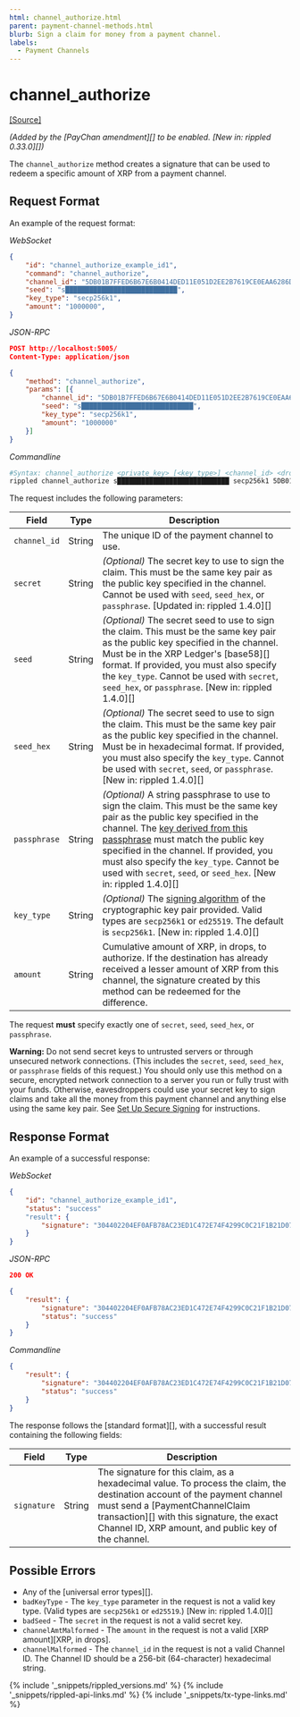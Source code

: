 ```yaml
---
html: channel_authorize.html
parent: payment-channel-methods.html
blurb: Sign a claim for money from a payment channel.
labels:
  - Payment Channels
---
```


# channel_authorize
[[Source]](https://github.com/ripple/rippled/blob/d4a56f223a3b80f64ff70b4e90ab6792806929ca/src/ripple/rpc/handlers/PayChanClaim.cpp#L41 "Source")

_(Added by the \[PayChan amendment\]\[\] to be enabled. \[New in: rippled 0.33.0\]\[\])_

The `channel_authorize` method creates a signature that can be used to redeem a specific amount of XRP from a payment channel.

## Request Format
An example of the request format:

<!-- MULTICODE_BLOCK_START -->

*WebSocket*

```json
{
    "id": "channel_authorize_example_id1",
    "command": "channel_authorize",
    "channel_id": "5DB01B7FFED6B67E6B0414DED11E051D2EE2B7619CE0EAA6286D67A3A4D5BDB3",
    "seed": "s████████████████████████████",
    "key_type": "secp256k1",
    "amount": "1000000",
}
```

*JSON-RPC*

```json
POST http://localhost:5005/
Content-Type: application/json

{
    "method": "channel_authorize",
    "params": [{
        "channel_id": "5DB01B7FFED6B67E6B0414DED11E051D2EE2B7619CE0EAA6286D67A3A4D5BDB3",
        "seed": "s████████████████████████████",
        "key_type": "secp256k1",
        "amount": "1000000"
    }]
}
```

*Commandline*

```sh
#Syntax: channel_authorize <private_key> [<key_type>] <channel_id> <drops>
rippled channel_authorize s████████████████████████████ secp256k1 5DB01B7FFED6B67E6B0414DED11E051D2EE2B7619CE0EAA6286D67A3A4D5BDB3 1000000
```

<!-- MULTICODE_BLOCK_END -->

The request includes the following parameters:

| Field        | Type   | Description                                                                                                                                                                                                                                                                                                                                                                                                    |
| ------------ | ------ | -------------------------------------------------------------------------------------------------------------------------------------------------------------------------------------------------------------------------------------------------------------------------------------------------------------------------------------------------------------------------------------------------------------- |
| `channel_id` | String | The unique ID of the payment channel to use.                                                                                                                                                                                                                                                                                                                                                                   |
| `secret`     | String | _(Optional)_ The secret key to use to sign the claim. This must be the same key pair as the public key specified in the channel. Cannot be used with `seed`, `seed_hex`, or `passphrase`. \[Updated in: rippled 1.4.0\]\[\]                                                                                                                                                                                    |
| `seed`       | String | _(Optional)_ The secret seed to use to sign the claim. This must be the same key pair as the public key specified in the channel. Must be in the XRP Ledger's \[base58\]\[\] format. If provided, you must also specify the `key_type`. Cannot be used with `secret`, `seed_hex`, or `passphrase`. \[New in: rippled 1.4.0\]\[\]                                                                               |
| `seed_hex`   | String | _(Optional)_ The secret seed to use to sign the claim. This must be the same key pair as the public key specified in the channel. Must be in hexadecimal format. If provided, you must also specify the `key_type`. Cannot be used with `secret`, `seed`, or `passphrase`. \[New in: rippled 1.4.0\]\[\]                                                                                                       |
| `passphrase` | String | _(Optional)_ A string passphrase to use to sign the claim. This must be the same key pair as the public key specified in the channel. The [key derived from this passphrase](cryptographic-keys.html#key-derivation) must match the public key specified in the channel. If provided, you must also specify the `key_type`. Cannot be used with `secret`, `seed`, or `seed_hex`. \[New in: rippled 1.4.0\]\[\] |
| `key_type`   | String | _(Optional)_ The [signing algorithm](cryptographic-keys.html#signing-algorithms) of the cryptographic key pair provided. Valid types are `secp256k1` or `ed25519`. The default is `secp256k1`. \[New in: rippled 1.4.0\]\[\]                                                                                                                                                                                   |
| `amount`     | String | Cumulative amount of XRP, in drops, to authorize. If the destination has already received a lesser amount of XRP from this channel, the signature created by this method can be redeemed for the difference.                                                                                                                                                                                                   |

The request **must** specify exactly one of `secret`, `seed`, `seed_hex`, or `passphrase`.

**Warning:** Do not send secret keys to untrusted servers or through unsecured network connections. (This includes the `secret`, `seed`, `seed_hex`, or `passphrase` fields of this request.) You should only use this method on a secure, encrypted network connection to a server you run or fully trust with your funds. Otherwise, eavesdroppers could use your secret key to sign claims and take all the money from this payment channel and anything else using the same key pair. See [Set Up Secure Signing](set-up-secure-signing.html) for instructions.

## Response Format

An example of a successful response:

<!-- MULTICODE_BLOCK_START -->

*WebSocket*

```json
{
    "id": "channel_authorize_example_id1",
    "status": "success"
    "result": {
        "signature": "304402204EF0AFB78AC23ED1C472E74F4299C0C21F1B21D07EFC0A3838A420F76D783A400220154FB11B6F54320666E4C36CA7F686C16A3A0456800BBC43746F34AF50290064",
    }
}
```

*JSON-RPC*

```json
200 OK

{
    "result": {
        "signature": "304402204EF0AFB78AC23ED1C472E74F4299C0C21F1B21D07EFC0A3838A420F76D783A400220154FB11B6F54320666E4C36CA7F686C16A3A0456800BBC43746F34AF50290064",
        "status": "success"
    }
}
```

*Commandline*

```json
{
    "result": {
        "signature": "304402204EF0AFB78AC23ED1C472E74F4299C0C21F1B21D07EFC0A3838A420F76D783A400220154FB11B6F54320666E4C36CA7F686C16A3A0456800BBC43746F34AF50290064",
        "status": "success"
    }
}
```

<!-- MULTICODE_BLOCK_END -->

The response follows the \[standard format\]\[\], with a successful result containing the following fields:

| Field       | Type   | Description                                                                                                                                                                                                                                                          |
| ----------- | ------ | -------------------------------------------------------------------------------------------------------------------------------------------------------------------------------------------------------------------------------------------------------------------- |
| `signature` | String | The signature for this claim, as a hexadecimal value. To process the claim, the destination account of the payment channel must send a \[PaymentChannelClaim transaction\]\[\] with this signature, the exact Channel ID, XRP amount, and public key of the channel. |

## Possible Errors

* Any of the \[universal error types\]\[\].
* `badKeyType` - The `key_type` parameter in the request is not a valid key type. (Valid types are `secp256k1` or `ed25519`.) \[New in: rippled 1.4.0\]\[\]
* `badSeed` - The `secret` in the request is not a valid secret key.
* `channelAmtMalformed` - The `amount` in the request is not a valid \[XRP amount\]\[XRP, in drops\].
* `channelMalformed` - The `channel_id` in the request is not a valid Channel ID. The Channel ID should be a 256-bit (64-character) hexadecimal string.


{% include '_snippets/rippled_versions.md' %}
{% include '_snippets/rippled-api-links.md' %}
{% include '_snippets/tx-type-links.md' %}
